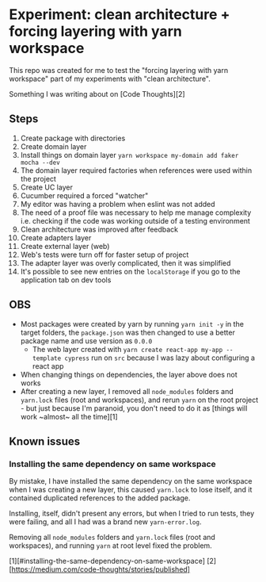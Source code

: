 # Experiment: clean architecture + forcing layering with yarn workspace

This repo was created for me to test the "forcing layering with yarn workspace" part of my experiments with "clean architecture".

Something I was writing about on [Code Thoughts][2]

## Steps

1. Create package with directories
1. Create domain layer
1. Install things on domain layer `yarn workspace my-domain add faker mocha --dev`
1. The domain layer required factories when references were used within the project
1. Create UC layer
1. Cucumber required a forced "watcher"
1. My editor was having a problem when eslint was not added
1. The need of a proof file was necessary to help me manage complexity i.e. checking if the code was working outside of a testing environment
1. Clean architecture was improved after feedback
1. Create adapters layer
1. Create external layer (web)
1. Web's tests were turn off for faster setup of project
1. The adapter layer was overly complicated, then it was simplified
1. It's possible to see new entries on the `localStorage` if you go to the application tab on dev tools

## OBS

* Most packages were created by yarn by running `yarn init -y` in the target folders, the `package.json` was then changed to use a better package name and use version as `0.0.0`
  * The web layer created with `yarn create react-app my-app --template cypress` run on `src` because I was lazy about configuring a react app
* When changing things on dependencies, the layer above does not works
* After creating a new layer, I removed all `node_modules` folders and `yarn.lock` files  (root and workspaces), and rerun `yarn` on the root project - but just because I'm paranoid, you don't need to do it as [things will work ~almost~ all the time][1]

## Known issues

### Installing the same dependency on same workspace

By mistake, I have installed the same dependency on the same workspace when I was creating a new layer, this caused `yarn.lock` to lose itself, and it contained duplicated references to the added package.

Installing, itself, didn't present any errors, but when I tried to run tests, they were failing, and all I had was a brand new `yarn-error.log`.

Removing all `node_modules` folders and `yarn.lock` files  (root and workspaces), and running `yarn` at root level fixed the problem.

[1][#installing-the-same-dependency-on-same-workspace]
[2][https://medium.com/code-thoughts/stories/published]
